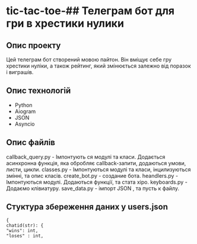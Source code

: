 # tic-tac-toe-## Телеграм бот для гри в хрестики нулики
## Опис проекту
Цей телеграм бот створений мовою пайтон. Він вміщує себе гру хрестики нуліки, а також рейтинг, який змінюється залежно від поразок і виграшів.
## Опис технологій

 - Python 
 - Aiogram 
 - JSON
 - Asyncio
 ## Опис файлів
 callback_query.py - Імпонтують ся модулі та класи. Додається асинхронна функція, яка обробляє callback-запити, додаються умови, листи, цикли.
 classes.py - Імпонтуються модулі та класи, інцилизуються змінні, та опис класів.
 create_bot.py - создание бота.
 heandlers.py - Імпонтуються модулі. Додаються функції, та стата хіро.
 keyboards.py - Додаємо клівиатуру.
 save_data.py - імпорт JSON , та пусть к файлу.
 ## Стуктура збереження даних у users.json
 

    {
    chatid(str): {
    "wins": int,
    "loses" : int,
    

 
 

